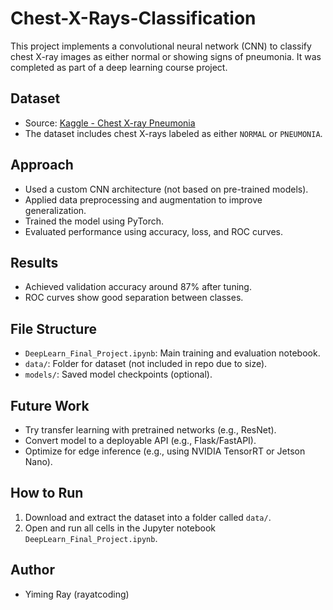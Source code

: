 # Chest-X-Rays-Classification

This project implements a convolutional neural network (CNN) to classify chest X-ray images as either normal or showing signs of pneumonia. It was completed as part of a deep learning course project.

## Dataset

- Source: [Kaggle - Chest X-ray Pneumonia](https://www.kaggle.com/datasets/paultimothymooney/chest-xray-pneumonia)
- The dataset includes chest X-rays labeled as either `NORMAL` or `PNEUMONIA`.

## Approach

- Used a custom CNN architecture (not based on pre-trained models).
- Applied data preprocessing and augmentation to improve generalization.
- Trained the model using PyTorch.
- Evaluated performance using accuracy, loss, and ROC curves.

## Results

- Achieved validation accuracy around 87% after tuning.
- ROC curves show good separation between classes.

## File Structure

- `DeepLearn_Final_Project.ipynb`: Main training and evaluation notebook.
- `data/`: Folder for dataset (not included in repo due to size).
- `models/`: Saved model checkpoints (optional).

## Future Work

- Try transfer learning with pretrained networks (e.g., ResNet).
- Convert model to a deployable API (e.g., Flask/FastAPI).
- Optimize for edge inference (e.g., using NVIDIA TensorRT or Jetson Nano).

## How to Run

1. Download and extract the dataset into a folder called `data/`.
2. Open and run all cells in the Jupyter notebook `DeepLearn_Final_Project.ipynb`.

## Author

- Yiming Ray (rayatcoding)
